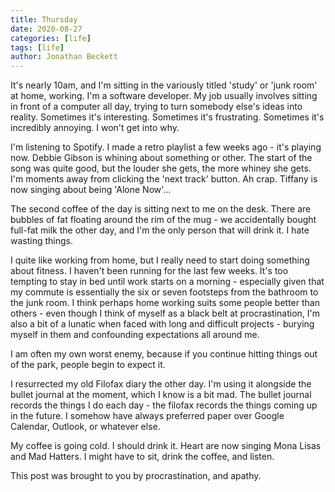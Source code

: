 ```yaml
---
title: Thursday
date: 2020-08-27
categories: [life]
tags: [life]
author: Jonathan Beckett
---
```


It's nearly 10am, and I'm sitting in the variously titled 'study' or 'junk room' at home, working. I'm a software developer. My job usually involves sitting in front of a computer all day, trying to turn somebody else's ideas into reality. Sometimes it's interesting. Sometimes it's frustrating. Sometimes it's incredibly annoying. I won't get into why.

I'm listening to Spotify. I made a retro playlist a few weeks ago - it's playing now. Debbie Gibson is whining about something or other. The start of the song was quite good, but the louder she gets, the more whiney she gets. I'm moments away from clicking the 'next track' button. Ah crap. Tiffany is now singing about being 'Alone Now'...

The second coffee of the day is sitting next to me on the desk. There are bubbles of fat floating around the rim of the mug - we accidentally bought full-fat milk the other day, and I'm the only person that will drink it. I hate wasting things.

I quite like working from home, but I really need to start doing something about fitness. I haven't been running for the last few weeks. It's too tempting to stay in bed until work starts on a morning - especially given that my commute is essentially the six or seven footsteps from the bathroom to the junk room. I think perhaps home working suits some people better than others - even though I think of myself as a black belt at procrastination, I'm also a bit of a lunatic when faced with long and difficult projects - burying myself in them and confounding expectations all around me.

I am often my own worst enemy, because if you continue hitting things out of the park, people begin to expect it.

I resurrected my old Filofax diary the other day. I'm using it alongside the bullet journal at the moment, which I know is a bit mad. The bullet journal records the things I do each day - the filofax records the things coming up in the future. I somehow have always preferred paper over Google Calendar, Outlook, or whatever else.

My coffee is going cold. I should drink it. Heart are now singing Mona Lisas and Mad Hatters. I might have to sit, drink the coffee, and listen.

This post was brought to you by procrastination, and apathy.